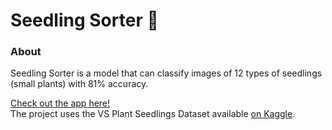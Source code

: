 # Seedling Sorter 🌱
### About
Seedling Sorter is a model that can classify images of 12 types of seedlings (small plants) with 81% accuracy. 

[Check out the app here!](https://share.streamlit.io/elizabeth-oda/seedling_sorter/main/app.py)
<br/>The project uses the VS Plant Seedlings Dataset available [on Kaggle](https://www.kaggle.com/vbookshelf/v2-plant-seedlings-dataset).

